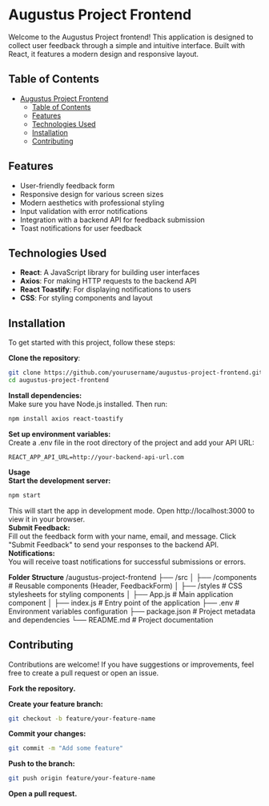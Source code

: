 # Augustus Project Frontend

Welcome to the Augustus Project frontend! This application is designed to collect user feedback through a simple and intuitive interface. Built with React, it features a modern design and responsive layout.

## Table of Contents

- [Augustus Project Frontend](#augustus-project-frontend)
  - [Table of Contents](#table-of-contents)
  - [Features](#features)
  - [Technologies Used](#technologies-used)
  - [Installation](#installation)
  - [Contributing](#contributing)

## Features

- User-friendly feedback form
- Responsive design for various screen sizes
- Modern aesthetics with professional styling
- Input validation with error notifications
- Integration with a backend API for feedback submission
- Toast notifications for user feedback

## Technologies Used

- **React**: A JavaScript library for building user interfaces
- **Axios**: For making HTTP requests to the backend API
- **React Toastify**: For displaying notifications to users
- **CSS**: For styling components and layout

## Installation

To get started with this project, follow these steps:

**Clone the repository**:
   ```bash
   git clone https://github.com/yourusername/augustus-project-frontend.git
   cd augustus-project-frontend
   ```
**Install dependencies:**  
Make sure you have Node.js installed. Then run:  
```bash
npm install axios react-toastify
```  

**Set up environment variables:**  
Create a .env file in the root directory of the project and add your API URL:

`REACT_APP_API_URL=http://your-backend-api-url.com`

**Usage**  
**Start the development server:**  
```bash
npm start
```

This will start the app in development mode. Open http://localhost:3000 to view it in your browser.  
**Submit Feedback:**  
Fill out the feedback form with your name, email, and message.
Click "Submit Feedback" to send your responses to the backend API.
**Notifications:**  
You will receive toast notifications for successful submissions or errors.

**Folder Structure**
/augustus-project-frontend
├── /src
│   ├── /components          # Reusable components (Header, FeedbackForm)
│   ├── /styles             # CSS stylesheets for styling components
│   ├── App.js              # Main application component
│   ├── index.js            # Entry point of the application
├── .env                    # Environment variables configuration
├── package.json            # Project metadata and dependencies
└── README.md               # Project documentation

## Contributing

Contributions are welcome! If you have suggestions or improvements, feel free to create a pull request or open an issue.  

**Fork the repository.**  

**Create your feature branch:**  

```bash
git checkout -b feature/your-feature-name
```  

**Commit your changes:**  

```bash
git commit -m "Add some feature"
```

**Push to the branch:**  

```bash
git push origin feature/your-feature-name
```  

**Open a pull request.**
